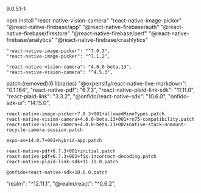 9.0.51-1

npm install "react-native-vision-camera" "react-native-image-picker" "@react-native-firebase/app" "@react-native-firebase/auth" "@react-native-firebase/firestore" "@react-native-firebase/perf" "@react-native-firebase/analytics" "@react-native-firebase/crashlytics"


    "react-native-image-picker": "^7.0.3",
    "react-native-image-picker": "^7.1.2",
    
    "react-native-vision-camera": "4.0.0-beta.13",
    "react-native-vision-camera": "^4.5.3",

   patch:(removed)(6 libraries)
    "@expensify/react-native-live-markdown": "0.1.164",
    "react-native-pdf": "6.7.3",
    "react-native-plaid-link-sdk": "11.11.0",  
    "react-plaid-link": "3.3.2",
    "@onfido/react-native-sdk": "10.6.0",
    "onfido-sdk-ui": "14.15.0",
    
    react-native-image-picker+7.0.3+001+allowedMimeTypes.patch
    react-native-vision-camera+4.0.0-beta.13+001+rn75-compatibility.patch
    react-native-vision-camera+4.0.0-beta.13+002+native-stack-unmount-recycle-camera-session.patch

    expo-av+14.0.7+001+hybrid-app.patch

    react-native-pdf+6.7.3+001+initial.patch
    react-native-pdf+6.7.3+002+fix-incorrect-decoding.patch
    react-native-plaid-link-sdk+11.11.0.patch 
     
    @onfido+react-native-sdk+10.6.0.patch

"realm": "^12.11.1",
"@realm/react": "^0.6.2",

